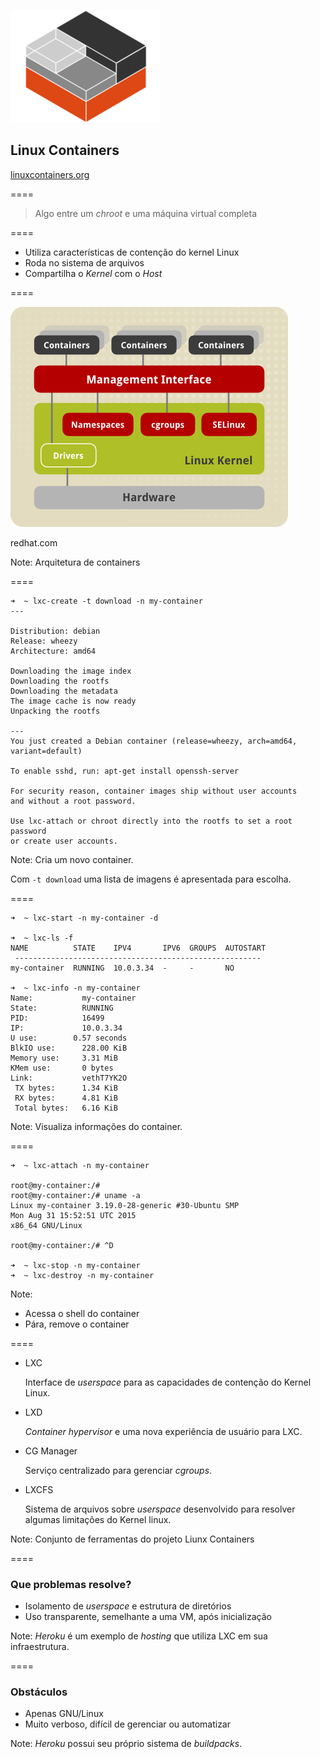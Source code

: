 ![logo-lxc](img/logos/lxc.png) <!-- .element: class="no-border no-background" -->

## Linux Containers

[linuxcontainers.org](https://linuxcontainers.org)

====

> Algo entre um _chroot_ e uma máquina virtual completa

====

- Utiliza características de contenção do kernel Linux
- Roda no sistema de arquivos
- Compartilha o _Kernel_ com o _Host_

====

![lxc-architecture](img/lxc-architecture.png) <!-- .element: class="no-border no-background bigger" -->

redhat.com <!-- .element: class="credits" -->

Note:
Arquitetura de containers

====

```console
➜  ~ lxc-create -t download -n my-container
---

Distribution: debian
Release: wheezy
Architecture: amd64

Downloading the image index
Downloading the rootfs
Downloading the metadata
The image cache is now ready
Unpacking the rootfs

---
You just created a Debian container (release=wheezy, arch=amd64,
variant=default)

To enable sshd, run: apt-get install openssh-server

For security reason, container images ship without user accounts
and without a root password.

Use lxc-attach or chroot directly into the rootfs to set a root password
or create user accounts.
```

Note:
Cria um novo container.

Com `-t download` uma lista de imagens é apresentada
para escolha.

====

```console
➜  ~ lxc-start -n my-container -d

➜  ~ lxc-ls -f
NAME          STATE    IPV4       IPV6  GROUPS  AUTOSTART
 -------------------------------------------------------
my-container  RUNNING  10.0.3.34  -     -       NO

➜  ~ lxc-info -n my-container
Name:           my-container
State:          RUNNING
PID:            16499
IP:             10.0.3.34
U use:        0.57 seconds
BlkIO use:      228.00 KiB
Memory use:     3.31 MiB
KMem use:       0 bytes
Link:           vethT7YK2O
 TX bytes:      1.34 KiB
 RX bytes:      4.81 KiB
 Total bytes:   6.16 KiB
```

Note:
Visualiza informações do container.

====

```console
➜  ~ lxc-attach -n my-container

root@my-container:/#
root@my-container:/# uname -a
Linux my-container 3.19.0-28-generic #30-Ubuntu SMP
Mon Aug 31 15:52:51 UTC 2015
x86_64 GNU/Linux

root@my-container:/# ^D

➜  ~ lxc-stop -n my-container
➜  ~ lxc-destroy -n my-container
```

Note:
- Acessa o shell do container
- Pára, remove o container

====
<!-- .slide: class="list-descriptions" -->

- LXC

    Interface de _userspace_ para as capacidades de contenção
    do Kernel Linux.

- LXD

    _Container hypervisor_ e uma nova experiência de usuário
    para LXC.

- CG Manager

    Serviço centralizado para gerenciar _cgroups_.

- LXCFS

    Sistema de arquivos sobre _userspace_ desenvolvido para
    resolver algumas limitações do Kernel linux.

Note:
Conjunto de ferramentas do projeto Liunx Containers

====

### Que problemas resolve?

- Isolamento de _userspace_ e estrutura de diretórios
- Uso transparente, semelhante a uma VM, após inicialização

Note:
_Heroku_ é um exemplo de _hosting_ que utiliza LXC
em sua infraestrutura.

====

### Obstáculos

- Apenas GNU/Linux
- Muito verboso, difícil de gerenciar ou automatizar

Note:
_Heroku_ possui seu próprio sistema de _buildpacks_.
